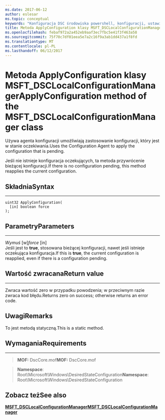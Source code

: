 ```yaml
---
ms.date: 2017-06-12
author: eslesar
ms.topic: conceptual
keywords: "Konfiguracja DSC środowiska powershell, konfiguracji, ustawienia"
title: Metoda ApplyConfiguration klasy MSFT_DSCLocalConfigurationManager
ms.openlocfilehash: febaf972a2a452eb9aaf3ec7fbc5e41f3f463a58
ms.sourcegitcommit: 75f70c7df01eea5e7a2c16f9a3ab1dd437a1f8fd
ms.translationtype: MT
ms.contentlocale: pl-PL
ms.lasthandoff: 06/12/2017
---
```

# <a name="applyconfiguration-method-of-the-msftdsclocalconfigurationmanager-class"></a><span data-ttu-id="5a75f-103">Metoda ApplyConfiguration klasy MSFT_DSCLocalConfigurationManager</span><span class="sxs-lookup"><span data-stu-id="5a75f-103">ApplyConfiguration method of the MSFT_DSCLocalConfigurationManager class</span></span>

<span data-ttu-id="5a75f-104">Używa agenta konfiguracji umożliwiają zastosowanie konfiguracji, który jest w stanie oczekiwania.</span><span class="sxs-lookup"><span data-stu-id="5a75f-104">Uses the Configuration Agent to apply the configuration that is pending.</span></span> 

<span data-ttu-id="5a75f-105">Jeśli nie istnieje konfiguracja oczekujących, ta metoda przywrócenie bieżącej konfiguracji.</span><span class="sxs-lookup"><span data-stu-id="5a75f-105">If there is no configuration pending, this method reapplies the current configuration.</span></span>


## <a name="syntax"></a><span data-ttu-id="5a75f-106">Składnia</span><span class="sxs-lookup"><span data-stu-id="5a75f-106">Syntax</span></span>
------

```mof
uint32 ApplyConfiguration(
  [in] boolean force
);
```

## <a name="parameters"></a><span data-ttu-id="5a75f-107">Parametry</span><span class="sxs-lookup"><span data-stu-id="5a75f-107">Parameters</span></span>
----------

<span data-ttu-id="5a75f-108">*Wymuś* \[w\]</span><span class="sxs-lookup"><span data-stu-id="5a75f-108">*force* \[in\]</span></span>  
<span data-ttu-id="5a75f-109">Jeśli jest to **true**, stosowana bieżącej konfiguracji, nawet jeśli istnieje oczekująca konfiguracja.</span><span class="sxs-lookup"><span data-stu-id="5a75f-109">If this is **true**, the current configuration is reapplied, even if there is a configuration pending.</span></span>

## <a name="return-value"></a><span data-ttu-id="5a75f-110">Wartość zwracana</span><span class="sxs-lookup"><span data-stu-id="5a75f-110">Return value</span></span>
------------

<span data-ttu-id="5a75f-111">Zwraca wartość zero w przypadku powodzenia; w przeciwnym razie zwraca kod błędu.</span><span class="sxs-lookup"><span data-stu-id="5a75f-111">Returns zero on success; otherwise returns an error code.</span></span>

## <a name="remarks"></a><span data-ttu-id="5a75f-112">Uwagi</span><span class="sxs-lookup"><span data-stu-id="5a75f-112">Remarks</span></span>

<span data-ttu-id="5a75f-113">To jest metodą statyczną.</span><span class="sxs-lookup"><span data-stu-id="5a75f-113">This is a static method.</span></span>

## <a name="requirements"></a><span data-ttu-id="5a75f-114">Wymagania</span><span class="sxs-lookup"><span data-stu-id="5a75f-114">Requirements</span></span>
------------
><span data-ttu-id="5a75f-115">**MOF:** DscCore.mof</span><span class="sxs-lookup"><span data-stu-id="5a75f-115">**MOF:** DscCore.mof</span></span>

><span data-ttu-id="5a75f-116">**Namespace**: Root\Microsoft\Windows\DesiredStateConfiguration</span><span class="sxs-lookup"><span data-stu-id="5a75f-116">**Namespace**: Root\Microsoft\Windows\DesiredStateConfiguration</span></span>


## <a name="see-also"></a><span data-ttu-id="5a75f-117">Zobacz też</span><span class="sxs-lookup"><span data-stu-id="5a75f-117">See also</span></span>


[<span data-ttu-id="5a75f-118">**MSFT_DSCLocalConfigurationManager**</span><span class="sxs-lookup"><span data-stu-id="5a75f-118">**MSFT_DSCLocalConfigurationManager**</span></span>](msft-dsclocalconfigurationmanager.md)

 

 



